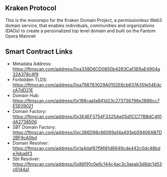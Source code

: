 ## Kraken Protocol

This is the monorepo for the Kraken Domain Project, a permissionless Web3 domain service, that enables individuals, communities and organizations (DAOs) to create a personalized top level domain and built on the Fantom Opera Mainnet

## Smart Contract Links
- Metadata Address: https://ftmscan.com/address/0xa338D6CD0850b4283Caf3E6aE4904a32A378c4f9
- Forbidden TLDS: https://ftmscan.com/address/0xa798783029A0102E6cb637A35fe54EdccA7dD21E
- Domain Hub: https://ftmscan.com/address/0x188caa1a841d23c273736796e2B86cc7E5E09021
- Domain Factory: https://ftmscan.com/address/0x3E4EF3754F3325Ae05d1CC77BBdC4f0dA2738506
- SBT Domain Factory: https://ftmscan.com/address/0xc386D98c66069a14a493eb59406AB7D2BF9cA0bd
- Domain Resolver: https://ftmscan.com/address/0x1a4daf67f9681d6649cde442c0dc48bde7eba6f3
- Sbt Resolver: https://ftmscan.com/address/0x86f91c0e6c144c4ac3c3aeab3d6dc1d53c6144a1
